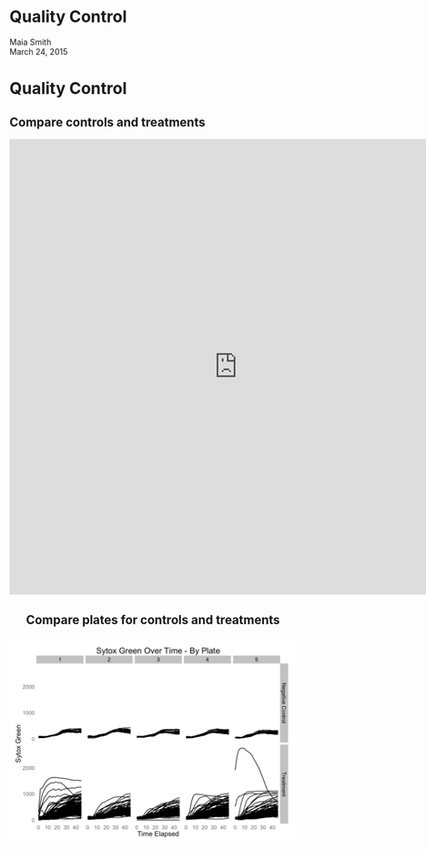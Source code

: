 # Quality Control
Maia Smith  
March 24, 2015  





Quality Control
=============

Compare controls and treatments
-----------------------------------------------



<center><iframe scrolling='no' seamless='seamless' style='border:none' src='https://plot.ly/~mas29/225/sytox-green-over-time-control-vs-treatment.embed?width=550&height=550/800/1200' width='800' height='800'></iframe><center>

Compare plates for controls and treatments
-----------------------------------------------

<img src="presentation_QC_files/figure-html/unnamed-chunk-4-1.png" title="" alt="" width="1000px" />

